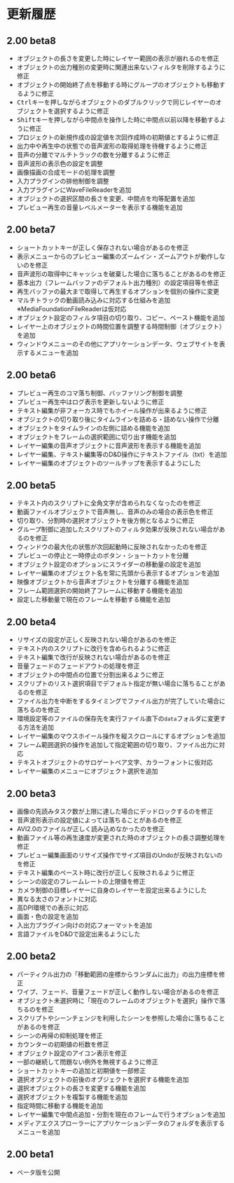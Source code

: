 # 更新履歴

## 2.00 beta8 <Badge text='2025/8/24' />

- オブジェクトの長さを変更した時にレイヤー範囲の表示が崩れるのを修正
- オブジェクトの出力種別の変更時に関連出来ないフィルタを削除するように修正
- オブジェクトの開始終了点を移動する時にグループのオブジェクトも移動するように修正
- <kbd>Ctrl</kbd>キーを押しながらオブジェクトのダブルクリックで同じレイヤーのオブジェクトを選択するように修正
- <kbd>Shift</kbd>キーを押しながら中間点を操作した時に中間点以前以降を移動するように修正
- プロジェクトの新規作成の設定値を次回作成時の初期値とするように修正
- 出力中や再生中の状態での音声波形の取得処理を待機するように修正
- 音声の分離でマルチトラックの数を分離するように修正
- 音声波形の表示色の設定を調整
- 画像描画の合成モードの処理を調整
- 入力プラグインの排他制御を調整
- 入力プラグインにWaveFileReaderを追加
- オブジェクトの選択区間の長さを変更、中間点を均等配置を追加
- プレビュー再生の音量レベルメーターを表示する機能を追加

## 2.00 beta7 <Badge text='2025/8/16' />

- ショートカットキーが正しく保存されない場合があるのを修正
- 表示メニューからのプレビュー編集のズームイン・ズームアウトが動作しないのを修正
- 音声波形の取得中にキャッシュを破棄した場合に落ちることがあるのを修正
- 基本出力（フレームバッファのデフォルト出力種別）の設定項目等を修正
- 再生バッファの最大まで取得して再生するオプションを個別の操作に変更
- マルチトラックの動画読み込みに対応する仕組みを追加 ※MediaFoundationFileReaderは仮対応
- オブジェクト設定のフィルタ項目の切り取り、コピー、ペースト機能を追加
- レイヤー上のオブジェクトの時間位置を調整する時間制御（オブジェクト）を追加
- ウィンドウメニューのその他にアプリケーションデータ、ウェブサイトを表示するメニューを追加

## 2.00 beta6 <Badge text='2025/8/10' />

- プレビュー再生のコマ落ち制御、バッファリング制御を調整
- プレビュー再生中はログ表示を更新しないように修正
- テキスト編集が非フォーカス時でもホイール操作が出来るように修正
- オブジェクトの切り取り後にタイムラインを詰める・詰めない操作で分離
- オブジェクトをタイムラインの左側に詰める機能を追加
- オブジェクトをフレームの選択範囲に切り出す機能を追加
- レイヤー編集の音声オブジェクトに音声波形を表示する機能を追加
- レイヤー編集、テキスト編集等のD&D操作にテキストファイル（txt）を追加
- レイヤー編集のオブジェクトのツールチップを表示するようにした

## 2.00 beta5 <Badge text='2025/8/3' />

- テキスト内のスクリプトに全角文字が含められなくなったのを修正
- 動画ファイルオブジェクトで音声無し、音声のみの場合の表示色を修正
- 切り取り、分割時の選択オブジェクトを後方側となるように修正
- グループ制御に追加したスクリプトのフィルタ効果が反映されない場合があるのを修正
- ウィンドウの最大化の状態が次回起動時に反映されなかったのを修正
- プレビューの停止と一時停止のボタン・ショートカットを分離
- オブジェクト設定のオプションにスライダーの移動量の設定を追加
- レイヤー編集のオブジェクト名を常に先頭から表示するオプションを追加
- 映像オブジェクトから音声オブジェクトを分離する機能を追加
- フレーム範囲選択の開始終了フレームに移動する機能を追加
- 設定した移動量で現在のフレームを移動する機能を追加

## 2.00 beta4 <Badge text='2025/7/27' />

- リサイズの設定が正しく反映されない場合があるのを修正
- テキスト内のスクリプトに改行を含められるように修正
- テキスト編集で改行が反映されない場合があるのを修正
- 音量フェードのフェードアウトの処理を修正
- オブジェクトの中間点の位置で分割出来るように修正
- スクリプトのリスト選択項目でデフォルト指定が無い場合に落ちることがあるのを修正
- ファイル出力を中断をするタイミングでファイル出力が完了していた場合に落ちるのを修正
- 環境設定等のファイルの保存先を実行ファイル直下の`data`フォルダに変更する方法を追加
- レイヤー編集のマウスホイール操作を縦スクロールにするオプションを追加
- フレーム範囲選択の操作を追加して指定範囲の切り取り、ファイル出力に対応
- テキストオブジェクトのサロゲートペア文字、カラーフォントに仮対応
- レイヤー編集のメニューにオブジェクト選択を追加

## 2.00 beta3 <Badge text='2025/7/20' />

- 画像の先読みタスク数が上限に達した場合にデッドロックするのを修正
- 音声波形表示の設定値によっては落ちることがあるのを修正
- AVI2.0のファイルが正しく読み込めなかったのを修正
- 動画ファイル等の再生速度が変更された時のオブジェクトの長さ調整処理を修正
- プレビュー編集画面のリサイズ操作でサイズ項目のUndoが反映されないのを修正
- テキスト編集のペースト時に改行が正しく反映されるように修正
- シーンの設定のフレームレートの上限値を修正
- カメラ制御の目標レイヤーに自身のレイヤーを設定出来るようにした
- 異なる太さのフォントに対応
- 高DPI環境での表示に対応
- 画面・色の設定を追加
- 入出力プラグイン向けの対応フォーマットを追加
- 言語ファイルをD&Dで設定出来るようにした

## 2.00 beta2 <Badge text='2025/7/12' />

- パーティクル出力の「移動範囲の座標からランダムに出力」の出力座標を修正
- ワイプ、フェード、音量フェードが正しく動作しない場合があるのを修正
- オブジェクト未選択時に「現在のフレームのオブジェクトを選択」操作で落ちるのを修正
- スクリプトやシーンチェンジを利用したシーンを参照した場合に落ちることがあるのを修正
- シーンの再帰の抑制処理を修正
- カウンターの初期値の桁数を修正
- オブジェクト設定のアイコン表示を修正
- 一部の継続して問題ない例外を無視するように修正
- ショートカットキーの追加と初期値を一部修正
- 選択オブジェクトの前後のオブジェクトを選択する機能を追加
- 選択オブジェクトの長さを変更する機能を追加
- 選択オブジェクトを複製する機能を追加
- 指定時間に移動する機能を追加
- レイヤー編集で中間点追加・分割を現在のフレームで行うオプションを追加
- メディアエクスプローラーにアプリケーションデータのフォルダを表示するメニューを追加

## 2.00 beta1 <Badge text='2025/7/7' />

- ベータ版を公開
